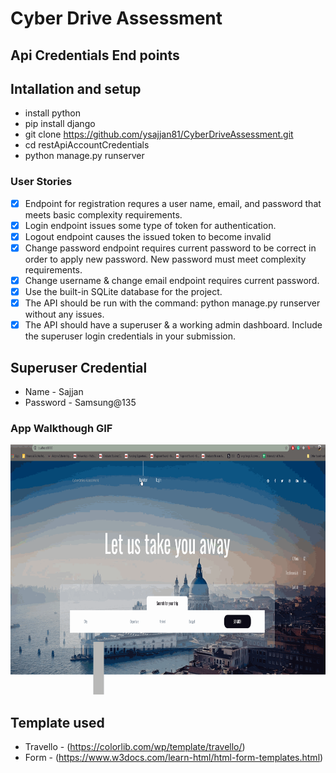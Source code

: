 # Cyber Drive Assessment

## Api Credentials End points

## Intallation and setup
- install python 
- pip install django
- git clone https://github.com/ysajjan81/CyberDriveAssessment.git
- cd restApiAccountCredentials
- python manage.py runserver

### User Stories
- [X]  Endpoint for registration requres a user name, email, and password that meets basic complexity requirements. 
- [X] Login endpoint issues some type of token for authentication.
- [X] Logout endpoint causes the issued token to become invalid
- [X] Change password endpoint requires current password to be correct in order to apply new password. New password must meet complexity requirements.
- [X] Change username & change email endpoint requires current password.
- [X] Use the built-in SQLite database for the project.
- [X] The API should be run with the command: python manage.py runserver without any issues.
- [X] The API should have a superuser & a working admin dashboard. Include the superuser login credentials in your submission.

## Superuser Credential 
- Name - Sajjan 
- Password - Samsung@135

### App Walkthough GIF
<img src="walkthrough.gif" width=800 height=400><br>

## Template used 
- Travello - (https://colorlib.com/wp/template/travello/)<br>
- Form - (https://www.w3docs.com/learn-html/html-form-templates.html)

